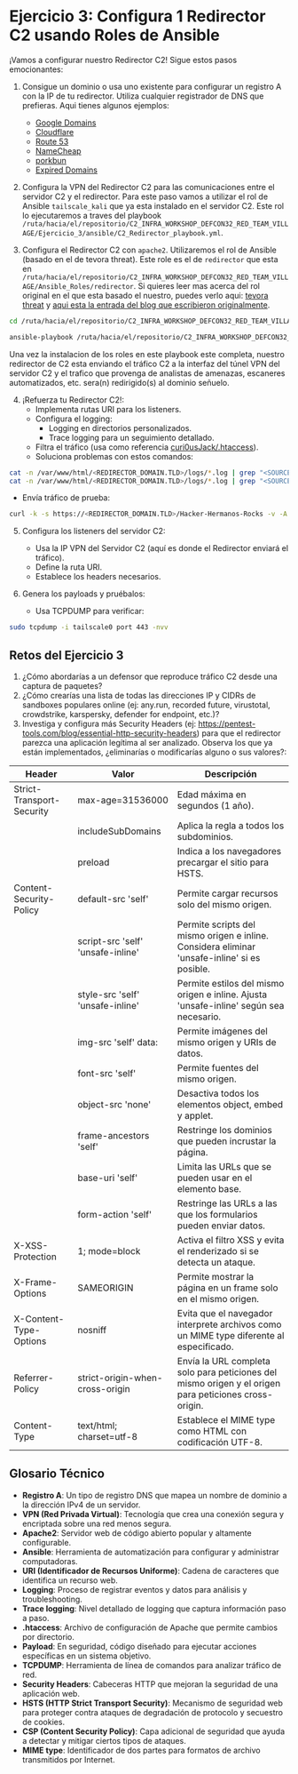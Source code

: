 # Ejercicio 3: Configura 1 Redirector C2 usando Roles de Ansible

¡Vamos a configurar nuestro Redirector C2! Sigue estos pasos emocionantes:

1. Consigue un dominio o usa uno existente para configurar un registro A con la IP de tu redirector. Utiliza cualquier registrador de DNS que prefieras. Aqui tienes algunos ejemplos:
   - [Google Domains](https://domains.google.com/)
   - [Cloudflare](https://dash.cloudflare.com/)
   - [Route 53](https://aws.amazon.com/route53/)
   - [NameCheap](https://www.namecheap.com/support/knowledgebase/article.aspx/10072/35/how-to-register-a-domain-name/)
   - [porkbun](https://porkbun.com/knowledgebase/getting-started/how-to-register-a-domain-name)
   - [Expired Domains](https://www.expireddomains.net/)

2. Configura la VPN del Redirector C2 para las comunicaciones entre el servidor C2 y el redirector. Para este paso vamos a utilizar el rol de Ansible `tailscale_kali` que ya esta instalado en el servidor C2. Este rol lo ejecutaremos a traves del playbook `/ruta/hacia/el/repositorio/C2_INFRA_WORKSHOP_DEFCON32_RED_TEAM_VILLAGE/Ejercicio_3/ansible/C2_Redirector_playbook.yml`.

3. Configura el Redirector C2 con `apache2`. Utilizaremos el rol de Ansible (basado en el de tevora threat). Este role es el de `redirector` que esta en `/ruta/hacia/el/repositorio/C2_INFRA_WORKSHOP_DEFCON32_RED_TEAM_VILLAGE/Ansible_Roles/redirector`. Si quieres leer mas acerca del rol original en el que esta basado el nuestro, puedes verlo aqui: [tevora threat](https://github.com/tevora-threat/rt_redirectors) y [aqui esta la entrada del blog que escribieron originalmente](https://www.tevora.com/threat-blog/rtops-automating-redirector-deployment-with-ansible/).

```bash
cd /ruta/hacia/el/repositorio/C2_INFRA_WORKSHOP_DEFCON32_RED_TEAM_VILLAGE/Ejercicio_3/ansible

ansible-playbook /ruta/hacia/el/repositorio/C2_INFRA_WORKSHOP_DEFCON32_RED_TEAM_VILLAGE/Ejercicio_3/ansible/C2_Redirector_playbook.yml -i '<REDIRECTOR_IP>, ' --private-key /ruta/hacia/el/repositorio/C2_INFRA_WORKSHOP_DEFCON32_RED_TEAM_VILLAGE/Ejercicio_1/SSH-Key-name.pem --extra-vars 'kali'
```

Una vez la instalacion de los roles en este playbook este completa, nuestro redirector de C2 esta enviando el tráfico C2 a la interfaz del túnel VPN del servidor C2 y el trafico que provenga de analistas de amenazas, escaneres automatizados, etc. sera(n) redirigido(s) al dominio señuelo.

4. ¡Refuerza tu Redirector C2!:
   - Implementa rutas URI para los listeners.
   - Configura el logging:
     - Logging en directorios personalizados.
     - Trace logging para un seguimiento detallado.
   - Filtra el tráfico (usa como referencia [curi0usJack/.htaccess](https://gist.github.com/curi0usJack/971385e8334e189d93a6cb4671238b10)).
   - Soluciona problemas con estos comandos:

```Bash
cat -n /var/www/html/<REDIRECTOR_DOMAIN.TLD>/logs/*.log | grep "<SOURCE_IP>" | awk '{print $16,$17,$18,$19,$20,$21,$22,$23}'
cat -n /var/www/html/<REDIRECTOR_DOMAIN.TLD>/logs/*.log | grep "<SOURCE_IP>" | awk '{print $16,$17,$18,$19,$20,$21,$22,$23}' | grep " matched\|not-matched"
```

   - Envía tráfico de prueba:

```Bash
curl -k -s https://<REDIRECTOR_DOMAIN.TLD>/Hacker-Hermanos-Rocks -v -A "Mozilla/5.0" --header "Hacker-Hermanos-Rocks: True"
```

5. Configura los listeners del servidor C2:
   - Usa la IP VPN del Servidor C2 (aquí es donde el Redirector enviará el tráfico).
   - Define la ruta URI.
   - Establece los headers necesarios.

6. Genera los payloads y pruébalos:
   - Usa TCPDUMP para verificar:

```Bash
sudo tcpdump -i tailscale0 port 443 -nvv
```

## Retos del Ejercicio 3

1. ¿Cómo abordarías a un defensor que reproduce tráfico C2 desde una captura de paquetes?
2. ¿Cómo crearías una lista de todas las direcciones IP y CIDRs de sandboxes populares online (ej: any.run, recorded future, virustotal, crowdstrike, karspersky, defender for endpoint, etc.)?
3. Investiga y configura más Security Headers (ej: https://pentest-tools.com/blog/essential-http-security-headers) para que el redirector parezca una aplicación legítima al ser analizado. Observa los que ya están implementados, ¿eliminarías o modificarías alguno o sus valores?:

| Header | Valor | Descripción |
| --- | --- | --- |
| Strict-Transport-Security  | max-age=31536000 | Edad máxima en segundos (1 año). |
| | includeSubDomains | Aplica la regla a todos los subdominios. |
| | preload | Indica a los navegadores precargar el sitio para HSTS. |
| Content-Security-Policy    | default-src 'self' | Permite cargar recursos solo del mismo origen. |
| | script-src 'self' 'unsafe-inline' | Permite scripts del mismo origen e inline. Considera eliminar 'unsafe-inline' si es posible. |
| | style-src 'self' 'unsafe-inline' | Permite estilos del mismo origen e inline. Ajusta 'unsafe-inline' según sea necesario. |
| | img-src 'self' data: | Permite imágenes del mismo origen y URIs de datos. |
| | font-src 'self' | Permite fuentes del mismo origen. |
| | object-src 'none' | Desactiva todos los elementos object, embed y applet. |
| | frame-ancestors 'self' | Restringe los dominios que pueden incrustar la página. |
| | base-uri 'self' | Limita las URLs que se pueden usar en el elemento base. |
| | form-action 'self' | Restringe las URLs a las que los formularios pueden enviar datos. |
| X-XSS-Protection | 1; mode=block | Activa el filtro XSS y evita el renderizado si se detecta un ataque. |
| X-Frame-Options | SAMEORIGIN | Permite mostrar la página en un frame solo en el mismo origen. |
| X-Content-Type-Options | nosniff | Evita que el navegador interprete archivos como un MIME type diferente al especificado. |
| Referrer-Policy | strict-origin-when-cross-origin | Envía la URL completa solo para peticiones del mismo origen y el origen para peticiones cross-origin. |
| Content-Type | text/html; charset=utf-8 | Establece el MIME type como HTML con codificación UTF-8. |

## Glosario Técnico

- **Registro A**: Un tipo de registro DNS que mapea un nombre de dominio a la dirección IPv4 de un servidor.
- **VPN (Red Privada Virtual)**: Tecnología que crea una conexión segura y encriptada sobre una red menos segura.
- **Apache2**: Servidor web de código abierto popular y altamente configurable.
- **Ansible**: Herramienta de automatización para configurar y administrar computadoras.
- **URI (Identificador de Recursos Uniforme)**: Cadena de caracteres que identifica un recurso web.
- **Logging**: Proceso de registrar eventos y datos para análisis y troubleshooting.
- **Trace logging**: Nivel detallado de logging que captura información paso a paso.
- **.htaccess**: Archivo de configuración de Apache que permite cambios por directorio.
- **Payload**: En seguridad, código diseñado para ejecutar acciones específicas en un sistema objetivo.
- **TCPDUMP**: Herramienta de línea de comandos para analizar tráfico de red.
- **Security Headers**: Cabeceras HTTP que mejoran la seguridad de una aplicación web.
- **HSTS (HTTP Strict Transport Security)**: Mecanismo de seguridad web para proteger contra ataques de degradación de protocolo y secuestro de cookies.
- **CSP (Content Security Policy)**: Capa adicional de seguridad que ayuda a detectar y mitigar ciertos tipos de ataques.
- **MIME type**: Identificador de dos partes para formatos de archivo transmitidos por Internet.
